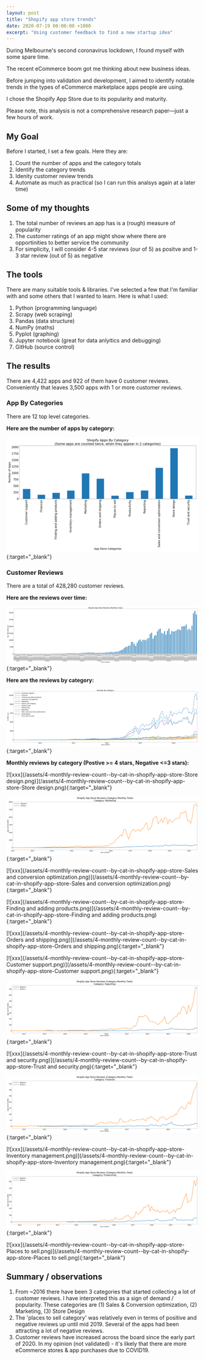 ```yaml
---
layout: post
title: "Shopify app store trends"
date: 2020-07-19 00:00:00 +1000
excerpt: "Using customer feedback to find a new startup idea"
---
```


During Melbourne's second coronavirus lockdown, I found myself with some spare time.

The recent eCommerce boom got me thinking about new business ideas.

Before jumping into validation and development, I aimed to identify notable trends in the types of eCommerce marketplace apps people are using.

I chose the Shopify App Store due to its popularity and maturity.

Please note, this analysis is not a comprehensive research paper—just a few hours of work.

## My Goal

Before I started, I set a few goals. Here they are:

1. Count the number of apps and the category totals
2. Identify the category trends
3. Idenity customer review trends
4. Automate as much as practical (so I can run this analsys again at a later time)

## Some of my thoughts

1. The total number of reviews an app has is a (rough) measure of popularity
2. The customer ratings of an app might show where there are opportinities to better service the community
3. For simplicity, I will consider 4-5 star reviews (our of 5) as positve and 1-3 star review (out of 5) as negative

## The tools

There are many suitable tools & libraries. I've selected a few that I'm familiar with and some others that I wanted to learn. Here is what I used:

1. Python (programming language)
2. Scrapy (web scraping)
3. Pandas (data structure)
4. NumPy (maths)
5. Pyplot (graphing)
6. Jupyter notebook (great for data anlyitics and debugging)
7. GitHub (source control)

## The results

There are 4,422 apps and 922 of them have 0 customer reviews. Conveniently that leaves 3,500 apps with 1 or more customer reviews.

### App By Categories

There are 12 top level categories.

<strong>Here are the number of apps by category:</strong>

[![app count by category in Shopify app store](/assets/1-app-count-by-category-in-shopify-app-store.png)](/assets/1-app-count-by-category-in-shopify-app-store.png){:target="_blank"}

### Customer Reviews

There are a total of 428,280 customer reviews. 

<strong>Here are the reviews over time:</strong>

[![review count Shopify app store](/assets/2-review-count-shopify-app-store.png)](/assets/2-review-count-shopify-app-store.png){:target="_blank"}

<strong>Here are the reviews by category:</strong>

[![review count by category in Shopify app store](/assets/3-review-count-by-category-in-shopify-app-store.png)](/assets/3-review-count-by-category-in-shopify-app-store.png){:target="_blank"}

<strong>Monthly reviews by category (Postive >= 4 stars, Negative <=3 stars):</strong>

[![xxx](/assets/4-monthly-review-count--by-cat-in-shopify-app-store-Store design.png)](/assets/4-monthly-review-count--by-cat-in-shopify-app-store-Store design.png){:target="_blank"}

[![xxx](/assets/4-monthly-review-count--by-cat-in-shopify-app-store-Marketing.png)](/assets/4-monthly-review-count--by-cat-in-shopify-app-store-Marketing.png){:target="_blank"}

[![xxx](/assets/4-monthly-review-count--by-cat-in-shopify-app-store-Sales and conversion optimization.png)](/assets/4-monthly-review-count--by-cat-in-shopify-app-store-Sales and conversion optimization.png){:target="_blank"}

[![xxx](/assets/4-monthly-review-count--by-cat-in-shopify-app-store-Finding and adding products.png)](/assets/4-monthly-review-count--by-cat-in-shopify-app-store-Finding and adding products.png){:target="_blank"}

[![xxx](/assets/4-monthly-review-count--by-cat-in-shopify-app-store-Orders and shipping.png)](/assets/4-monthly-review-count--by-cat-in-shopify-app-store-Orders and shipping.png){:target="_blank"}

[![xxx](/assets/4-monthly-review-count--by-cat-in-shopify-app-store-Customer support.png)](/assets/4-monthly-review-count--by-cat-in-shopify-app-store-Customer support.png){:target="_blank"}

[![xxx](/assets/4-monthly-review-count--by-cat-in-shopify-app-store-Reporting.png)](/assets/4-monthly-review-count--by-cat-in-shopify-app-store-Reporting.png){:target="_blank"}

[![xxx](/assets/4-monthly-review-count--by-cat-in-shopify-app-store-Trust and security.png)](/assets/4-monthly-review-count--by-cat-in-shopify-app-store-Trust and security.png){:target="_blank"}

[![xxx](/assets/4-monthly-review-count--by-cat-in-shopify-app-store-Finances.png)](/assets/4-monthly-review-count--by-cat-in-shopify-app-store-Finances.png){:target="_blank"}

[![xxx](/assets/4-monthly-review-count--by-cat-in-shopify-app-store-Inventory management.png)](/assets/4-monthly-review-count--by-cat-in-shopify-app-store-Inventory management.png){:target="_blank"}

[![xxx](/assets/4-monthly-review-count--by-cat-in-shopify-app-store-Productivity.png)](/assets/4-monthly-review-count--by-cat-in-shopify-app-store-Productivity.png){:target="_blank"}

[![xxx](/assets/4-monthly-review-count--by-cat-in-shopify-app-store-Places to sell.png)](/assets/4-monthly-review-count--by-cat-in-shopify-app-store-Places to sell.png){:target="_blank"}

## Summary / observations

1. From ~2016 there have been 3 categories that started collecting a lot of customer reviews. I have interpreted this as a sign of demand / popularity. These categories are (1) Sales & Conversion optimization, (2) Marketing, (3) Store Design
2. The 'places to sell category' was relatively even in terms of positive and negative reviews up until mid 2019. Several of the apps had been attracting a lot of negative reviews. 
3. Customer reviews have increased across the board since the early part of 2020. In my opinion (not validated) - it's likely that there are more eCommerce stores & app purchases due to COVID19.
